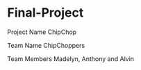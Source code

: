 # Final-Project

Project Name
ChipChop

Team Name
ChipChoppers

Team Members
Madelyn, Anthony and Alvin

